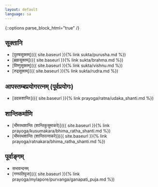 ```yaml
---
layout: default
language: sa
---
```


{::options parse_block_html="true" /}
<div lang="{{ page.language }}" class="index">

## सूक्तानि

- [पुरुषसूक्तम्]({{ site.baseurl }}{% link sukta/purusha.md %})
- [ब्रह्मसूक्तम्]({{ site.baseurl }}{% link sukta/brahma.md %})
- [विष्णुसूक्तम्]({{ site.baseurl }}{% link sukta/vishnu.md %})
- [रुद्रसूक्तम्]({{ site.baseurl }}{% link sukta/rudra.md %})

## आपस्तम्बप्रयोगरत्नम् (पूर्वप्रयोगः)  

- [उदकशान्तिः]({{ site.baseurl }}{% link prayoga/ratna/udaka_shanti.md %})


## शान्तिकर्माणि

- [भीमरथशान्तिः (शान्तिकुसुमाकरे)]({{ site.baseurl }}{% link prayoga/kusumakara/bhima_ratha_shanti.md %})  
- [भीमरथशान्तिः (शान्तिरत्नाकरे)]({{ site.baseurl }}{% link prayoga/ratnakara/bhima_ratha_shanti.md %})

## पूर्वाङ्गम्

- सभावन्दनम्  
- [गणपतिपूजा]({{ site.baseurl }}{% link prayoga/mylapore/purvanga/ganapati_puja.md %})
</div>
